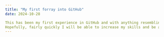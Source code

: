 ```yaml
---
title: "My first forray into GitHub"
date: 2024-10-28

This has been my first experience in GitHub and with anything resembling coding. It has been fairly intuitive once I have got my head round the basics and already have a multitude of different things I want to do with it flying round my head. 
Hopefully, fairly quickly I will be able to increase my skills and be able to move on from basic use to more in depth cases.
---
```

